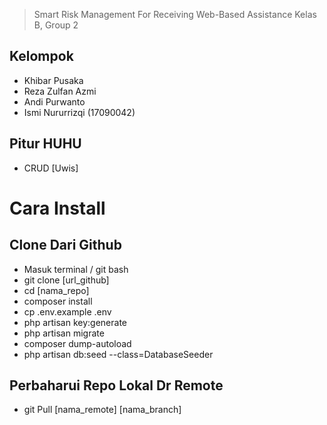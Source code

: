 >   Smart Risk Management For Receiving Web-Based Assistance 
>   Kelas B, Group 2

## Kelompok
-   Khibar Pusaka
-   Reza Zulfan Azmi
-   Andi Purwanto
-   Ismi Nururrizqi (17090042)

## Pitur HUHU
-   CRUD [Uwis]


# Cara Install

## Clone Dari Github
-   Masuk terminal / git bash
-   git clone [url_github]
-   cd [nama_repo]
-   composer install
-   cp .env.example .env
-   php artisan key:generate
-   php artisan migrate
-   composer dump-autoload
-   php artisan db:seed --class=DatabaseSeeder

## Perbaharui Repo Lokal Dr Remote
-   git Pull [nama_remote] [nama_branch]
